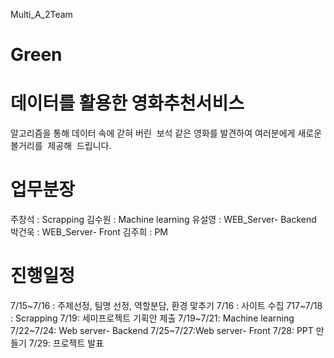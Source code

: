 Multi_A_2Team

# Green 

# 데이터를 활용한 영화추천서비스
알고리즘을 통해 데이터 속에 갇혀 버린 
보석 같은 영화를 발견하여 여러분에게 새로운 볼거리를 
제공해  드립니다.

# 업무분장
주창석 : Scrapping
김수원 : Machine learning
유설영 : WEB_Server- Backend
박건욱 : WEB_Server- Front
김주희 : PM

# 진행일정
7/15~7/16 : 주제선정, 팀명 선정, 역할분담, 환경 맟추기
7/16 : 사이트 수집 
717~7/18 : Scrapping
7/19: 세미프로젝트 기획안 제출 
7/19~7/21: Machine learning
7/22~7/24: Web server- Backend
7/25~7/27:Web server- Front
7/28: PPT 만들기
7/29: 프로젝트 발표 

